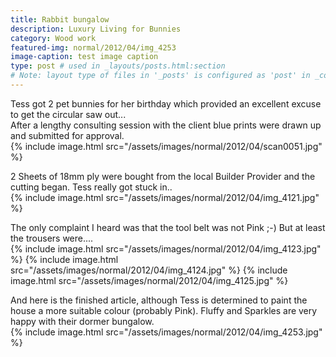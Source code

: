 ```yaml
---
title: Rabbit bungalow
description: Luxury Living for Bunnies
category: Wood work
featured-img: normal/2012/04/img_4253
image-caption: test image caption
type: post # used in _layouts/posts.html:section
# Note: layout type of files in '_posts' is configured as 'post' in _config.yml
---
```

Tess got 2 pet bunnies for her birthday which provided an excellent excuse to get the circular saw out...<br>
After a lengthy consulting session with the client blue prints were drawn up and submitted for approval.<br>
{% include image.html src="/assets/images/normal/2012/04/scan0051.jpg" %}

2 Sheets of 18mm ply were bought from the local Builder Provider and the cutting began. Tess really got stuck in..<br>
{% include image.html src="/assets/images/normal/2012/04/img_4121.jpg" %}

The only complaint I heard was that the tool belt was not Pink ;-) But at least the trousers were....<br>
{% include image.html src="/assets/images/normal/2012/04/img_4123.jpg" %}
{% include image.html src="/assets/images/normal/2012/04/img_4124.jpg" %} 
{% include image.html src="/assets/images/normal/2012/04/img_4125.jpg" %}

And here is the finished article, although Tess is determined to paint the house a more suitable colour (probably Pink). Fluffy and Sparkles are very happy with their dormer bungalow.<br>
{% include image.html src="/assets/images/normal/2012/04/img_4253.jpg" %}


